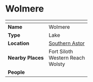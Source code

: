 # Wolmere

| []() | |
| --- | --- |
| **Name** | Wolmere |
| **Type** | Lake |
| **Location** | [Southern Astor](../regions/southern-astor.md) |
| **Nearby Places** | Fort Siloth<br>Western Reach<br>Wolsty |
| **People** | |
